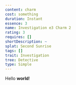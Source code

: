 ```yaml
---
content: charm
cost: something
duration: Instant
essence: 3
name: Investigation e3 Charm 2
rating: 3
requires: []
shortDescription: ~
splat: Second Sunrise
tags: []
trait: Investigation
tree: Detective
type: Simple
---
```


Hello **world**!
